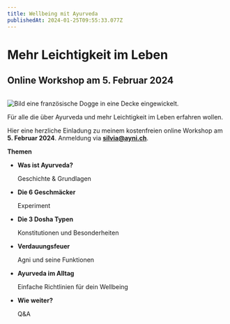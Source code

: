 ```yaml
---
title: Wellbeing mit Ayurveda
publishedAt: 2024-01-25T09:55:33.077Z
---
```

# Mehr Leichtigkeit im Leben

## Online Workshop am 5. Februar 2024

![]()

![Bild eine französische Dogge in eine Decke eingewickelt.](/images/21_event_wellbeing-intro-februar.webp "Wellbeing mit Ayurveda")

Für alle die über Ayurveda und mehr Leichtigkeit im Leben erfahren wollen. 

Hier eine herzliche Einladung zu meinem kostenfreien online Workshop am **5. Februar 2024**. Anmeldung via **silvia@ayni.ch**. 

**Themen** 

* **Was ist Ayurveda?** 

  Geschichte & Grundlagen
* **Die 6 Geschmäcker** 

  Experiment
* **Die 3 Dosha Typen** 

  Konstitutionen und Besonderheiten
* **Verdauungsfeuer** 

  Agni und seine Funktionen
* **Ayurveda im Alltag** 

  Einfache Richtlinien für dein Wellbeing
* **Wie weiter?** 

  Q&A